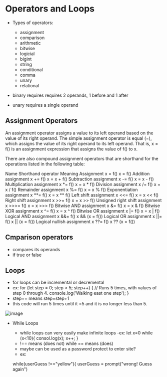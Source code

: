 # Operators and Loops

- Types of operators:
  - assignment
  - comparison
  - arithmetic
  - bitwise
  - logicial
  - bigint
  - string
  - conditional
  - comma
  - unary
  - relational

- binary requires requires 2 operands, 1 before and 1 after
- unary requires a single operand

## Assignment Operators
An assignment operator assigns a value to its left operand based on the value of its right operand. The simple assignment operator is equal (=), which assigns the value of its right operand to its left operand. That is, x = f() is an assignment expression that assigns the value of f() to x.

There are also compound assignment operators that are shorthand for the operations listed in the following table:

Name	Shorthand operator	Meaning
Assignment	x = f()	x = f()
Addition assignment	x += f()	x = x + f()
Subtraction assignment	x -= f()	x = x - f()
Multiplication assignment	x *= f()	x = x * f()
Division assignment	x /= f()	x = x / f()
Remainder assignment	x %= f()	x = x % f()
Exponentiation assignment	x **= f()	x = x ** f()
Left shift assignment	x <<= f()	x = x << f()
Right shift assignment	x >>= f()	x = x >> f()
Unsigned right shift assignment	x >>>= f()	x = x >>> f()
Bitwise AND assignment	x &= f()	x = x & f()
Bitwise XOR assignment	x ^= f()	x = x ^ f()
Bitwise OR assignment	x |= f()	x = x | f()
Logical AND assignment	x &&= f()	x && (x = f())
Logical OR assignment	x ||= f()	x || (x = f())
Logical nullish assignment	x ??= f()	x ?? (x = f())

## Cmparison operators
- compares its operands
- if true or false


## Loops

- for loops can be incremental or decremental
- ex: for (let step = 0; step < 5; step++) {
  // Runs 5 times, with values of step 0 through 4.
  console.log('Walking east one step');
}
- step++ means step=step+1
- this code will run 5 times until it =5 and it is no longer less than 5.

![image](https://user-images.githubusercontent.com/108432978/191854260-164aa8d4-a885-45ec-828f-b63a199a1305.png)


- While Loops
  - while loops can very easily make infinite loops
  -ex:
  let x=0
   while (x<10){
   consol.log(x);
   x++;
   }
   - !== means (does not) while == means (does)
   - maybe can be used as a password protect to enter site?
   - ex:

  
    while(userGuess !=="yellow"){
      userGuess = prompt("wrong! Guess again")
